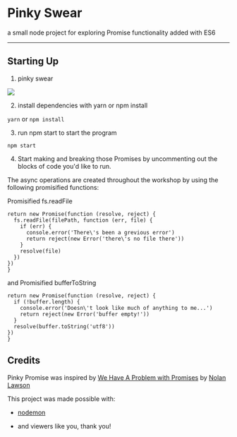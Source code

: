 # Pinky Swear

a small node project for exploring Promise functionality added with ES6

---

## Starting Up
1. pinky swear

  ![](https://media.giphy.com/media/l3UcmIFKn6dCvpYyI/giphy.gif)


2. install dependencies with yarn or npm install

  ```yarn```
  or
  ```npm install```


3. run npm start to start the program

  ```npm start```



4. Start making and breaking those Promises by uncommenting out the blocks of code you'd like to run.

The async operations are created throughout the workshop by using the following promisified functions:

Promisified fs.readFile
  ``` function readFilePromise (filePath) {
  return new Promise(function (resolve, reject) {
    fs.readFile(filePath, function (err, file) {
      if (err) {
        console.error('There\'s been a grevious error')
        return reject(new Error('there\'s no file there'))
      }
      resolve(file)
    })
  })
}
```

and Promisified bufferToString
  ``` function bufferToStringPromise (buffer) {
  return new Promise(function (resolve, reject) {
    if (!buffer.length) {
      console.error('Doesn\'t look like much of anything to me...')
      return reject(new Error('buffer empty!'))
    }
    resolve(buffer.toString('utf8'))
  })
}
```

## Credits

Pinky Promise was inspired by [We Have A Problem with Promises](https://pouchdb.com/2015/05/18/we-have-a-problem-with-promises.html) by [Nolan Lawson](https://nolanlawson.com/)


This project was made possible with:

* [nodemon](https://nodemon.io/)

* and viewers like you, thank you!
